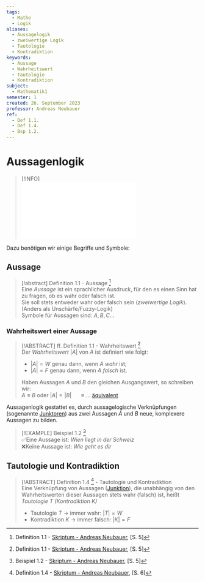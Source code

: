 ```yaml
---
tags:
  - Mathe
  - Logik
aliases:
  - Aussagelogik
  - zweiwertige Logik
  - Tautologie
  - Kontradiktion
keywords:
  - Aussage
  - Wahrheitswert
  - Tautologie
  - Kontradiktion
subject:
  - Mathematik1
semester: 1
created: 26. September 2023
professor: Andreas Neubauer
ref:
  - Def 1.1.
  - Def 1.4.
  - Bsp 1.2.
---
```

 

# Aussagenlogik

> [!INFO]  
>  ![Axiom](Axiom.md)

Dazu benötigen wir einige Begriffe und Symbole:

## Aussage

> [!abstract] Definition 1.1 - Aussage [^1]  
> Eine *Aussage* ist ein sprachlicher Ausdruck, für den es einen Sinn hat zu fragen, ob es wahr oder falsch ist.  
> Sie soll stets entweder wahr oder falsch sein (*zweiwertige Logik*). (Anders als Unschärfe/Fuzzy-Logik)  
> Symbole für Aussagen sind: $A, B, C\dots$  

### Wahrheitswert einer Aussage

> [!ABSTRACT] ff. Definition 1.1 - Wahrheitswert [^1]  
> Der *Wahrheitswert* $|A|$ von $A$ ist definiert wie folgt:
> - $|A| = W$ genau dann, wenn $A$ *wahr* ist;
> - $|A| = F$ genau dann, wenn $A$ *falsch* ist.
> 
> Haben Aussagen $A$ und $B$ den gleichen Ausgangswert, so schreiben wir:  
> $A\equiv B$ oder $|A|=|B|$ $\quad\equiv\dots$ [äquivalent](Junktor.md)

Aussagenlogik gestattet es, durch aussagelogische Verknüpfungen (sogenannte [Junktoren](Junktor.md)) aus zwei Aussagen $A$ und $B$ neue, komplexere Aussagen zu bilden.

> [!EXAMPLE] Beispiel 1.2 [^2]  
> ✅Eine Aussage ist: *Wien liegt in der Schweiz*  
> ❌Keine Aussage ist: *Wie geht es dir*

## Tautologie und Kontradiktion

> [!ABSTRACT] Definition 1.4 [^3] - Tautologie und Kontradiktion  
> Eine Verknüpfung von Aussagen ([Junktion](Junktor.md)), die unabhängig von den Wahrheitswerten dieser Aussagen stets wahr (falsch) ist, heißt *Tautologie $T$ (Kontradiktion $K$)*
> - Tautologie $T$ $\to$ immer wahr: $|T| = W$
> - Kontradiktion $K$ $\to$ immer falsch: $|K| = F$

[^1]: Definition 1.1 - [Skriptum - Andreas Neubauer](../xEDU/JKU/Mathe/mathematik.pdf), [S. 5]  
[^2]: Beispiel 1.2 - [Skriptum - Andreas Neubauer](../xEDU/JKU/Mathe/mathematik.pdf), [S. 5]
[^3]: Definition 1.4 - [Skriptum - Andreas Neubauer](../xEDU/JKU/Mathe/mathematik.pdf), [S. 6]